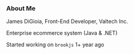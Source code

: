 ### About Me

James DiGioia, Front-End Developer, Valtech Inc.

Enterprise ecommerce system (Java & .NET)

Started working on `brookjs` 1+ year ago
